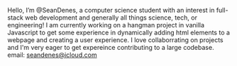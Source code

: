 Hello, I’m @SeanDenes, a computer science student with an interest in full-stack web development and generally all things science, tech, or engineering! 
I am currently working on a hangman project in vanilla Javascript to get some experience in dynamically adding html elements to a webpage and creating a user experience. 
I love collaborrating on projects and I'm very eager to get expereince contributing to a large codebase. 
email: seandenes@icloud.com 

